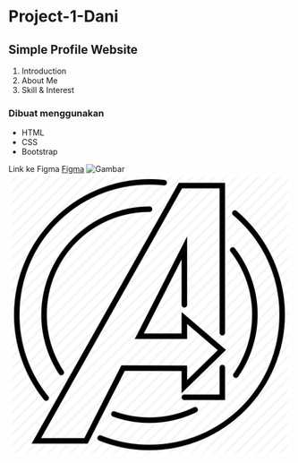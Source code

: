 # Project-1-Dani

## Simple Profile Website
1. Introduction
2. About Me
3. Skill & Interest

### Dibuat menggunakan
- HTML
- CSS
- Bootstrap

Link ke Figma
[Figma](https://.com)
![Gambar](https://www.pngfind.com/pngs/m/10-109569_shield-logo-png-logo-agent-of-shield-transparent.png)
![Gambar](assets/img/avengers.png)
